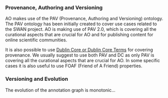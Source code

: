 ### Provenance, Authoring and Versioning ###

AO makes use of the PAV (Provenance, Authoring and Versioning) ontology. The PAV ontology has been initially created to cover use cases related to the SWAN project. AO is making use of PAV 2.0, which is covering all the curational aspects that are crucial for AO and for publishing content for online scientific communities.

It is also possible to use [Dublin Core or Dublin Core Terms](DC.md) for covering provenance. We usually suggest to use both PAV and DC as only PAV is covering all the curational aspects that are crucial for AO. In some specific cases it is also useful to use FOAF (Friend of A Friend) properties.

### Versioning and Evolution ###

The evolution of the annotation graph is monotonic...